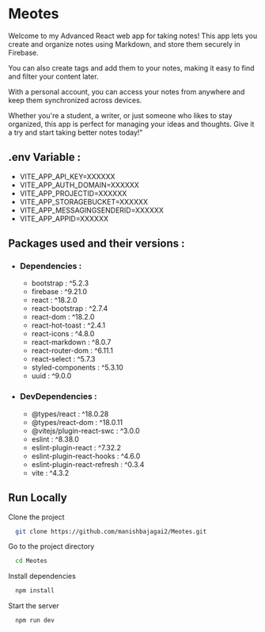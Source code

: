 # Meotes

Welcome to my Advanced React web app for taking notes! This app lets you create and organize notes using Markdown, and store them securely in Firebase. 

You can also create tags and add them to your notes, making it easy to find and filter your content later. 

With a personal account, you can access your notes from anywhere and keep them synchronized across devices. 

Whether you're a student, a writer, or just someone who likes to stay organized, this app is perfect for managing your ideas and thoughts. Give it a try and start taking better notes today!"

## .env Variable :

-   VITE_APP_API_KEY=XXXXXX
-   VITE_APP_AUTH_DOMAIN=XXXXXX
-   VITE_APP_PROJECTID=XXXXXX
-   VITE_APP_STORAGEBUCKET=XXXXXX
-   VITE_APP_MESSAGINGSENDERID=XXXXXX
-   VITE_APP_APPID=XXXXXX

## Packages used and their versions :

- ### Dependencies :
  	-    bootstrap : ^5.2.3
	-    firebase : ^9.21.0
	-    react : ^18.2.0
	-    react-bootstrap : ^2.7.4
	-    react-dom : ^18.2.0
	-    react-hot-toast : ^2.4.1
	-    react-icons : ^4.8.0
	-    react-markdown : ^8.0.7
	-    react-router-dom : ^6.11.1
	-    react-select : ^5.7.3
	-    styled-components : ^5.3.10
	-    uuid : ^9.0.0

- ### DevDependencies :
  	-    @types/react : ^18.0.28
	-    @types/react-dom : ^18.0.11
	-    @vitejs/plugin-react-swc : ^3.0.0
	-    eslint : ^8.38.0
	-    eslint-plugin-react : ^7.32.2
	-    eslint-plugin-react-hooks : ^4.6.0
	-    eslint-plugin-react-refresh : ^0.3.4
	-    vite : ^4.3.2

## Run Locally

Clone the project

```bash
  git clone https://github.com/manishbajagai2/Meotes.git
```

Go to the project directory

```bash
  cd Meotes
```

Install dependencies

```bash
  npm install
```

Start the server

```bash
  npm run dev
```

